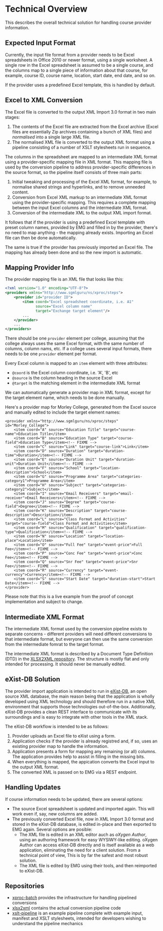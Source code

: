 # Technical Overview

This describes the overall technical solution for handling course provider information.


## Expected Input Format

Currently, the input file format from a provider needs to be Excel spreadsheets in Office 2010 or newer format, using a single worksheet. A single row in the Excel spreadsheet is assumed to be a single course, and the columns map to a single piece of information about that course, for example, course ID, course name, location, start date, end date, and so on.

If the provider uses a predefined Excel template, this is handled by default.


## Excel to XML Conversion

The Excel file is converted to the output XML Import 3.0 format in two main stages:

1. The contents of the Excel file are extracted from the Excel archive (Excel files are essentially Zip archives containing a bunch of XML files) and *normalised* into a single large XML file.
2. The normalised XML file is converted to the output XML format using a pipeline consisting of a number of XSLT stylesheets run in sequence.

The columns in the spreadsheet are mapped to an intermediate XML format using a provider-specific mapping file in XML format. This mapping file is used by the conversion pipeline to address provider-specific differences in the source format, so the pipeline itself consists of three main parts:

1. Initial tweaking and processing of the Excel XML format, for example, to normalise shared strings and hyperlinks, and to remove unneeded content.
2. Conversion from Excel XML markup to an intermediate XML format using the provider-specific mapping. This requires a complete mapping between the input Excel columns and the intermediate XML format.
3. Conversion of the intermediate XML to the output XML import format.

It follows that if the provider is using a predefined Excel template with preset column names, provided by EMG and filled in by the provider, there's no need to map anything - the mapping already exists. Importing an Excel file can then be done automatically.

The same is true if the provider has previously imported an Excel file. The mapping has already been done and so the new import is automatic.


## Mapping Provider Info

The provider mapping file is an XML file that looks like this:

```XML
<?xml version="1.0" encoding="UTF-8"?>
<providers xmlns="http://www.sgmlguru/ns/xproc/steps">
    <provider id="provider ID">
        <item coord="Excel spreadsheet coordinate, i.e. A1"
              source="Excel column name"
              target="Exchange target element"/>
        ...
    </provider>
    ...
</providers>

```

There should be one `provider` element per college, assuming that the college always uses the same Excel format, with the same number of columns, column nams, etc. If a college uses several input formats, there needs to be one `provider` element per format.

Every Excel column is mapped to an `item` element with three attributes:

* `@coord` is the Excel column coordinate, i.e. 'A', 'B', etc
* `@source` is the column heading in the source Excel
* `@target` is the matching element in the intermediate XML format

We can automatically generate a provider map in XML format, except for the target element name, which needs to be done manually.

Here's a provider map for Morley College, generated from the Excel source and manually edited to include the target element names:

```
<provider xmlns="http://www.sgmlguru/ns/xproc/steps" id="Morley_College">
    <item coord="A" source="Education Title" target="course-name">Education Title</item>
    <item coord="B" source="Education Type" target="course-field">Education Type</item><!-- FIXME -->
    <item coord="C" source="Link" target="course-link">Link</item>
    <item coord="D" source="Duration" target="duration-time">Duration</item><!-- FIXME -->
    <item coord="E" source="Duration Unit" target="duration-unit">Duration Unit</item><!-- FIXME -->
    <item coord="F" source="School" target="location-description">School</item>
    <item coord="G" source="Programme Area" target="categories-category1">Programme Area</item>
    <item coord="H" source="Subject" target="categories-category2">Subject</item>
    <item coord="I" source="Email Receivers" target="email-receiver">Email Receivers</item><!-- FIXME -->
    <item coord="J" source="Degree" target="course-field">Degree</item><!-- FIXME -->
    <item coord="K" source="Description" target="course-description">Description</item>
    <item coord="L" source="Class Format and Activities" target="course-field">Class Format and Activities</item>
    <item coord="M" source="Qualification" target="qualification-type">Qualification</item><!-- FIXME -->
    <item coord="N" source="Location" target="location-place">Location</item>
    <item coord="O" source="Full Fee" target="event-price">Full Fee</item><!-- FIXME -->
    <item coord="P" source="Conc Fee" target="event-price">Conc Fee</item><!-- FIXME -->
    <item coord="Q" source="Snr Fee" target="event-price">Snr Fee</item><!-- FIXME -->
    <item coord="R" source="Currency" target="event-currency">Currency</item><!-- FIXME -->
    <item coord="S" source="Start Date" target="duration-start">Start Date</item><!-- FIXME -->
</provider>
```

Please note that this is a live example from the proof of concept implementation and subject to change.


## Intermediate XML Format

The intermediate XML format used by the conversion pipeline exists to separate concerns - different providers will need different conversions to that intermediate format, but everyone can then use the same conversion from the intermediate fomrat to the target format.

The intermediate XML format is described by a Document Type Definition (DTD) in the [XLSX2XML repository](TBA). The structure is mostly flat and only intended for processing. It should never be manually edited.


## eXist-DB Solution

The provider import application is intended to run in [eXist-DB](http://exist-db.org/exist/apps/homepage/index.html), an open source XML database, the main reason being that the application is wholly developed using XML technology and should therefore run in a native XML environment that supports those technologies out-of-the-box. Additionally, eXist-DB provides a clean REST interface to communicate with its surroundings and is easy to integrate with other tools in the XML stack.

The eXist-DB workflow is intended to be as follows:

1. Provider uploads an Excel file to eXist using a form.
2. Application checks if the provider is already registred and, if so, uses an existing provider map to handle the information.
3. Application presents a form for mapping any remaining (or all) columns. The application provides help to assist in filling in the missing bits.
4. When everything is mapped, the appication converts the Excel input to the output XML format.
5. The converted XML is passed on to EMG via a REST endpoint.


## Handling Updates

If course information needs to be updated, there are several options:

* The source Excel spreadsheet is updated and imported again. This will work even if, say, new columns are added.
* The previously converted Excel file, now in XML Import 3.0 format and stored in the eXist-DB database, is edited in-place and then exported to EMG again. Several options are posible:
    - The XML file is edited in an XML editor auch as *oXygen Author*, using an authoring framework for easy WYSIWY-like editing. oXygen Author can access eXist-DB directly and is itself available as a web application, eliminating the need for a client solution. From a technical point of view, This is by far the safest and most robust solution.
    - The XML file is edited by EMG using their tools, and then reimported to eXist-DB.


## Repositories

* [xproc-batch](TBA) provides the infrastructure for handling pipelined conversions
* [xlsx2xml](TBA) contains the actual conversion pipeline code
* [xslt-pipeline](TBA) is an example pipeline complete with example input, manifest and XSLT stylesheets, intended for developers wishing to understand the pipeline mechanics

